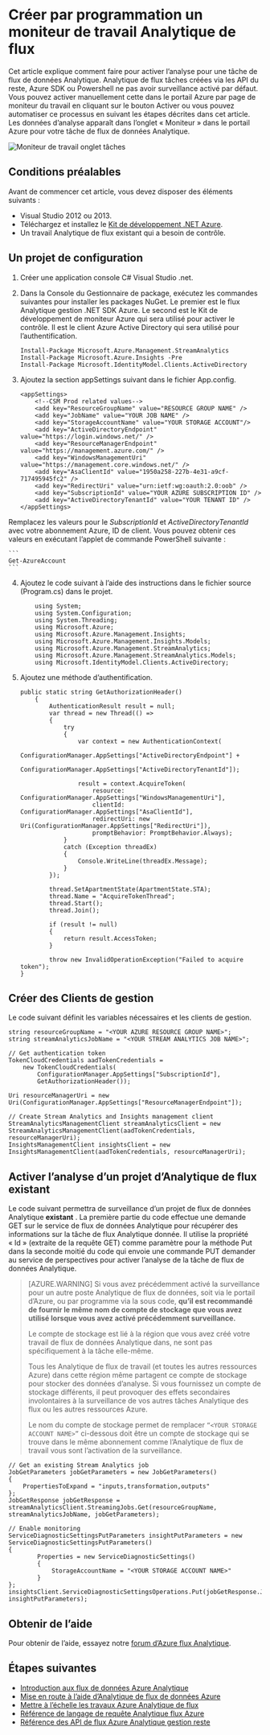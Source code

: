 <properties
    pageTitle="par programme surveiller les tâches de flux de données Analytique | Microsoft Azure"
    description="Découvrez comment contrôler par programme les travaux de flux Analytique créés via Powershell, Azure SDK ou des API de reste."
    keywords="Moniteur de .net, tâche analyse de la fenêtre, application"
    services="stream-analytics"
    documentationCenter=""
    authors="jeffstokes72"
    manager="jhubbard"
    editor="cgronlun"/>

<tags
    ms.service="stream-analytics"
    ms.devlang="na"
    ms.topic="article"
    ms.tgt_pltfrm="na"
    ms.workload="data-services"
    ms.date="09/26/2016"
    ms.author="jeffstok"/>


# <a name="programmatically-create-a-stream-analytics-job-monitor"></a>Créer par programmation un moniteur de travail Analytique de flux
 Cet article explique comment faire pour activer l’analyse pour une tâche de flux de données Analytique. Analytique de flux tâches créées via les API du reste, Azure SDK ou Powershell ne pas avoir surveillance activé par défaut.  Vous pouvez activer manuellement cette dans le portail Azure par page de moniteur du travail en cliquant sur le bouton Activer ou vous pouvez automatiser ce processus en suivant les étapes décrites dans cet article. Les données d’analyse apparaît dans l’onglet « Moniteur » dans le portail Azure pour votre tâche de flux de données Analytique.

![Moniteur de travail onglet tâches](./media/stream-analytics-monitor-jobs/stream-analytics-monitor-jobs-tab.png)

## <a name="prerequisites"></a>Conditions préalables
Avant de commencer cet article, vous devez disposer des éléments suivants :

- Visual Studio 2012 ou 2013.
- Téléchargez et installez le [Kit de développement .NET Azure](https://azure.microsoft.com/downloads/).
- Un travail Analytique de flux existant qui a besoin de contrôle.

## <a name="setup-a-project"></a>Un projet de configuration

1.  Créer une application console C# Visual Studio .net.
2.  Dans la Console du Gestionnaire de package, exécutez les commandes suivantes pour installer les packages NuGet. Le premier est le flux Analytique gestion .NET SDK Azure. Le second est le Kit de développement de moniteur Azure qui sera utilisé pour activer le contrôle. Il est le client Azure Active Directory qui sera utilisé pour l’authentification.

    ```
    Install-Package Microsoft.Azure.Management.StreamAnalytics
    Install-Package Microsoft.Azure.Insights -Pre
    Install-Package Microsoft.IdentityModel.Clients.ActiveDirectory
    ```

3.  Ajoutez la section appSettings suivant dans le fichier App.config.

    ```
    <appSettings>
        <!--CSM Prod related values-->
        <add key="ResourceGroupName" value="RESOURCE GROUP NAME" />
        <add key="JobName" value="YOUR JOB NAME" />
        <add key="StorageAccountName" value="YOUR STORAGE ACCOUNT"/>
        <add key="ActiveDirectoryEndpoint" value="https://login.windows.net/" />
        <add key="ResourceManagerEndpoint" value="https://management.azure.com/" />
        <add key="WindowsManagementUri" value="https://management.core.windows.net/" />
        <add key="AsaClientId" value="1950a258-227b-4e31-a9cf-717495945fc2" />
        <add key="RedirectUri" value="urn:ietf:wg:oauth:2.0:oob" />
        <add key="SubscriptionId" value="YOUR AZURE SUBSCRIPTION ID" />
        <add key="ActiveDirectoryTenantId" value="YOUR TENANT ID" />
    </appSettings>
    ```
Remplacez les valeurs pour le *SubscriptionId* et *ActiveDirectoryTenantId* avec votre abonnement Azure, ID de client. Vous pouvez obtenir ces valeurs en exécutant l’applet de commande PowerShell suivante :

    ```
    Get-AzureAccount
    ```
4.  Ajoutez le code suivant à l’aide des instructions dans le fichier source (Program.cs) dans le projet.

    ```
        using System;
        using System.Configuration;
        using System.Threading;
        using Microsoft.Azure;
        using Microsoft.Azure.Management.Insights;
        using Microsoft.Azure.Management.Insights.Models;
        using Microsoft.Azure.Management.StreamAnalytics;
        using Microsoft.Azure.Management.StreamAnalytics.Models;
        using Microsoft.IdentityModel.Clients.ActiveDirectory;
    ```
5.  Ajoutez une méthode d’authentification.

        public static string GetAuthorizationHeader()
            {
                AuthenticationResult result = null;
                var thread = new Thread(() =>
                {
                    try
                    {
                        var context = new AuthenticationContext(
                            ConfigurationManager.AppSettings["ActiveDirectoryEndpoint"] +
                            ConfigurationManager.AppSettings["ActiveDirectoryTenantId"]);

                        result = context.AcquireToken(
                            resource: ConfigurationManager.AppSettings["WindowsManagementUri"],
                            clientId: ConfigurationManager.AppSettings["AsaClientId"],
                            redirectUri: new Uri(ConfigurationManager.AppSettings["RedirectUri"]),
                            promptBehavior: PromptBehavior.Always);
                    }
                    catch (Exception threadEx)
                    {
                        Console.WriteLine(threadEx.Message);
                    }
                });

                thread.SetApartmentState(ApartmentState.STA);
                thread.Name = "AcquireTokenThread";
                thread.Start();
                thread.Join();

                if (result != null)
                {
                    return result.AccessToken;
                }

                throw new InvalidOperationException("Failed to acquire token");
        }

## <a name="create-management-clients"></a>Créer des Clients de gestion
Le code suivant définit les variables nécessaires et les clients de gestion.

    string resourceGroupName = "<YOUR AZURE RESOURCE GROUP NAME>";
    string streamAnalyticsJobName = "<YOUR STREAM ANALYTICS JOB NAME>";

    // Get authentication token
    TokenCloudCredentials aadTokenCredentials =
        new TokenCloudCredentials(
            ConfigurationManager.AppSettings["SubscriptionId"],
            GetAuthorizationHeader());

    Uri resourceManagerUri = new
    Uri(ConfigurationManager.AppSettings["ResourceManagerEndpoint"]);

    // Create Stream Analytics and Insights management client
    StreamAnalyticsManagementClient streamAnalyticsClient = new
    StreamAnalyticsManagementClient(aadTokenCredentials, resourceManagerUri);
    InsightsManagementClient insightsClient = new
    InsightsManagementClient(aadTokenCredentials, resourceManagerUri);

## <a name="enable-monitoring-for-an-existing-stream-analytics-job"></a>Activer l’analyse d’un projet d’Analytique de flux existant

Le code suivant permettra de surveillance d’un projet de flux de données Analytique **existant** . La première partie du code effectue une demande GET sur le service de flux de données Analytique pour récupérer des informations sur la tâche de flux Analytique donnée. Il utilise la propriété « Id » (extraite de la requête GET) comme paramètre pour la méthode Put dans la seconde moitié du code qui envoie une commande PUT demander au service de perspectives pour activer l’analyse de la tâche de flux de données Analytique.

> [AZURE.WARNING]
> Si vous avez précédemment activé la surveillance pour un autre poste Analytique de flux de données, soit via le portail d’Azure, ou par programme via la sous code, **qu’il est recommandé de fournir le même nom de compte de stockage que vous avez utilisé lorsque vous avez activé précédemment surveillance.**
>
> Le compte de stockage est lié à la région que vous avez créé votre travail de flux de données Analytique dans, ne sont pas spécifiquement à la tâche elle-même.
>
> Tous les Analytique de flux de travail (et toutes les autres ressources Azure) dans cette région même partagent ce compte de stockage pour stocker des données d’analyse. Si vous fournissez un compte de stockage différents, il peut provoquer des effets secondaires involontaires à la surveillance de vos autres tâches Analytique des flux ou les autres ressources Azure.
>
> Le nom du compte de stockage permet de remplacer ```“<YOUR STORAGE ACCOUNT NAME>”``` ci-dessous doit être un compte de stockage qui se trouve dans le même abonnement comme l’Analytique de flux de travail vous sont l’activation de la surveillance.

    // Get an existing Stream Analytics job
    JobGetParameters jobGetParameters = new JobGetParameters()
    {
        PropertiesToExpand = "inputs,transformation,outputs"
    };
    JobGetResponse jobGetResponse = streamAnalyticsClient.StreamingJobs.Get(resourceGroupName, streamAnalyticsJobName, jobGetParameters);

    // Enable monitoring
    ServiceDiagnosticSettingsPutParameters insightPutParameters = new ServiceDiagnosticSettingsPutParameters()
    {
            Properties = new ServiceDiagnosticSettings()
            {
                StorageAccountName = "<YOUR STORAGE ACCOUNT NAME>"
            }
    };
    insightsClient.ServiceDiagnosticSettingsOperations.Put(jobGetResponse.Job.Id, insightPutParameters);



## <a name="get-support"></a>Obtenir de l’aide
Pour obtenir de l’aide, essayez notre [forum d’Azure flux Analytique](https://social.msdn.microsoft.com/Forums/en-US/home?forum=AzureStreamAnalytics).


## <a name="next-steps"></a>Étapes suivantes

- [Introduction aux flux de données Azure Analytique](stream-analytics-introduction.md)
- [Mise en route à l’aide d’Analytique de flux de données Azure](stream-analytics-get-started.md)
- [Mettre à l’échelle les travaux Azure Analytique de flux](stream-analytics-scale-jobs.md)
- [Référence de langage de requête Analytique flux Azure](https://msdn.microsoft.com/library/azure/dn834998.aspx)
- [Référence des API de flux Azure Analytique gestion reste](https://msdn.microsoft.com/library/azure/dn835031.aspx)
